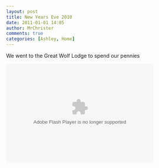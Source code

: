 ```yaml
---
layout: post
title: New Years Eve 2010
date: 2011-01-01 14:05
author: MrChrister
comments: true
categories: [Ashley, Home]
---
```

<p>We went to the Great Wolf Lodge to spend our pennies</p>  <p><embed type="application/x-shockwave-flash" src="http://picasaweb.google.com/s/c/bin/slideshow.swf" width="400" height="267" flashvars="host=picasaweb.google.com&amp;hl=en_US&amp;feat=flashalbum&amp;RGB=0x000000&amp;feed=http%3A%2F%2Fpicasaweb.google.com%2Fdata%2Ffeed%2Fapi%2Fuser%2Fwyseguys%2Falbumid%2F5568084756089244353%3Falt%3Drss%26kind%3Dphoto%26authkey%3DGv1sRgCKjsxv_v-9mbowE%26hl%3Den_US" pluginspage="http://www.macromedia.com/go/getflashplayer" /></p>

